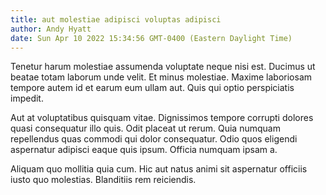 ```yaml
---
title: aut molestiae adipisci voluptas adipisci
author: Andy Hyatt
date: Sun Apr 10 2022 15:34:56 GMT-0400 (Eastern Daylight Time)
---
```

Tenetur harum molestiae assumenda voluptate neque nisi est. Ducimus ut beatae totam laborum unde velit. Et minus molestiae. Maxime laboriosam tempore autem id et earum eum ullam aut. Quis qui optio perspiciatis impedit.

 Aut at voluptatibus quisquam vitae. Dignissimos tempore corrupti dolores quasi consequatur illo quis. Odit placeat ut rerum. Quia numquam repellendus quas commodi qui dolor consequatur. Odio quos eligendi aspernatur adipisci eaque quis ipsum. Officia numquam ipsam a.

 Aliquam quo mollitia quia cum. Hic aut natus animi sit aspernatur officiis iusto quo molestias. Blanditiis rem reiciendis.